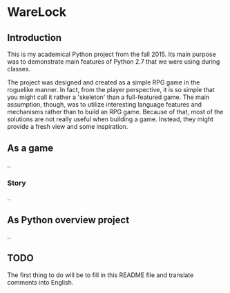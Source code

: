 # WareLock

## Introduction

This is my academical Python project from the fall 2015. Its main purpose was to demonstrate main features of Python 2.7 that we were using during classes.

The project was designed and created as a simple RPG game in the roguelike manner. In fact, from the player perspective, it is so simple that you might call it rather a 'skeleton' than a full-featured game. The main assumption, though, was to utilize interesting language features and mechanisms rather than to build an RPG game. Because of that, most of the solutions are not really useful when building a game. Instead, they might provide a fresh view and some inspiration.

## As a game

..

### Story

..

## As Python overview project

..

## TODO

The first thing to do will be to fill in this README file and translate comments into English. 
